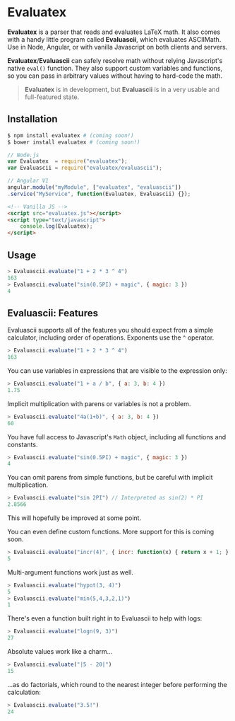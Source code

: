 Evaluatex
=========
**Evaluatex** is a parser that reads and evaluates LaTeX math. It also comes with a handy little program called **Evaluascii**, which evaluates ASCIIMath. Use in Node, Angular, or with vanilla Javascript on both clients and servers.

**Evaluatex**/**Evaluascii** can safely resolve math without relying Javascript's native `eval()` function. They also support custom variables and functions, so you can pass in arbitrary values without having to hard-code the math.

> **Evaluatex** is in development, but **Evaluascii** is in a very usable and full-featured state.

Installation
-----
```bash
$ npm install evaluatex # (coming soon!)
$ bower install evaluatex # (coming soon!)
```

```javascript
// Node.js
var Evaluatex  = require("evaluatex");
var Evaluascii = require("evaluatex/evaluascii");

// Angular V1
angular.module("myModule", ["evaluatex", "evaluascii"])
.service("MyService", function(Evaluatex, Evaluascii) {});
```

```html
<!-- Vanilla JS -->
<script src="evaluatex.js"></script>
<script type="text/javascript">
	console.log(Evaluatex);
</script>
```

Usage
-----
```javascript
> Evaluascii.evaluate("1 + 2 * 3 ^ 4")
163
> Evaluascii.evaluate("sin(0.5PI) + magic", { magic: 3 })
4
```

Evaluascii: Features
--------------------
Evaluascii supports all of the features you should expect from a simple calculator, including order of operations. Exponents use the `^` operator.

```javascript
> Evaluascii.evaluate("1 + 2 * 3 ^ 4")
163
```

You can use variables in expressions that are visible to the expression only:

```javascript
> Evaluascii.evaluate("1 + a / b", { a: 3, b: 4 })
1.75
```

Implicit multiplication with parens or variables is not a problem.

```javascript
> Evaluascii.evaluate("4a(1+b)", { a: 3, b: 4 })
60
```

You have full access to Javascript's `Math` object, including all functions and constants.

```javascript
> Evaluascii.evaluate("sin(0.5PI) + magic", { magic: 3 })
4
```

You can omit parens from simple functions, but be careful with implicit multiplication.
```javascript
> Evaluascii.evaluate("sin 2PI") // Interpreted as sin(2) * PI
2.8566
```

This will hopefully be improved at some point.

You can even define custom functions. More support for this is coming soon.

```javascript
> Evaluascii.evaluate("incr(4)", { incr: function(x) { return x + 1; } })
5
```

Multi-argument functions work just as well.

```javascript
> Evaluascii.evaluate("hypot(3, 4)")
5
> Evaluascii.evaluate("min(5,4,3,2,1)")
1
```

There's even a function built right in to Evaluascii to help with logs:

```javascript
> Evaluascii.evaluate("logn(9, 3)")
27
```

Absolute values work like a charm...

```javascript
> Evaluascii.evaluate("|5 - 20|")
15
```
...as do factorials, which round to the nearest integer before performing the calculation:

```javascript
> Evaluascii.evaluate("3.5!")
24
```

